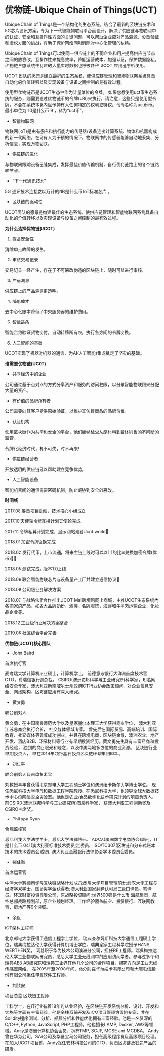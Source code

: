# 优物链-Ubique Chain of Things(UCT)

Ubique Chain of Things是一个结构化的生态系统，结合了最新的区块链技术和5G芯片通讯方案，专为下一代智能物联网平台而设计，解决了供应链与物联网中的认证、安全和互操作性方面的关键问题，可以帮助企业应对产品溯源、设备验证和授权方面的挑战，有助于保护网络同时消除对中心化管理的依赖。

Ubique Chain of Things可以使同一供应链上的不同企业和用户提高供应链节点之间的防篡改，互操作性来提高效率，降低运营成本，加强认证，保护数据隐私。优物链生态系统中创建的大量实时数据也将被各种 UCOT 应用程序所使用。

UCOT 团队的愿景是建立最好的生态系统，使供应链管理和智能物联网系统具备自动化的价值转移以及实现设备与设备之间控制的最有效过程。

使用型优物链币是UCOT生态中作为计量单位的令牌。 如果您想使用uct币生态系统的服务，则需要通过优物链币的令牌(UBI)来执行。请注意，这些只是使用型令牌，不会在系统本身内赋予持有人任何特定的权利或特权。令牌名称为uct币币。最小单位为 10是什么币 9 ，称为“uct币”。

- 智能物联网

物联网(IoT)是由有感应和执行能力的传感器/设备连接计算系统、物体和机器构成的新一代网络。在没有人为干预的情况下，物联网中的传感器能够自动地采集、分析信息，实现万物互联。

- 供应链的进化

与物联网跟踪设备无缝集成，发挥最佳价值传输机制，自行优化链路上的各个链路和节点。

- “下一代通讯技术”

5G 通讯技术连接数以万计的NB是什么币 IoT标准芯片 。

- 区块链的驱动性

UCOT团队的愿景是构建最佳的生态系统，使供应链管理和智能物联网系统具备自动化的价值转移以及实现设备与设备之间控制的最有效过程。

**为什么选择优物链(UCOT)**

1. 提高安全性

消除单点故障的发生。

2. 审核交易记录

交易记录一经产生，存在于不可篡改伪造的区块链上，随时可以进行审核。

3. 产品溯源

供应链上的产品溯源更透明。

4. 降低成本

去中心化账本降低了中央服务器的维护费用。

5. 智能链条

智能合约验证货物交付，自动转移所有权，执行各方间的令牌交换。

6. 人工智能的基础

UCOT实现了机器对机器的通信，为AI(人工智能)集成奠定了坚实的基础。

**谁需要优物链(UCOT)**

- 共享经济中的企业

公司通过基于点对点的方式分享资产和服务的访问权限，以分散智能物联网来分配大量的资产。

- 有价值的品牌所有者

公司需要向其客户提供原始验证，以维护其仿冒商品的品牌价值。

- 认证机构

使用区块链作为共享和安全的平台，他们能够检查从原材料到最终销售的不间断的监管。

令牌化经济时代，机不可失，时不再来!

- 供应链经营者

开放透明的供应链可以帮助建立竞争优势。

- 人工智能设备

智能机器间的通信需要密码机制，防止威胁到安全的篡改。

**时间线**

2017.08 筹备项目启动，技术核心小组成立

2017.10 天使轮令牌互换计划天使轮完成

2017.11 令牌私募计划完成，展示网站建设Ucot.world

2018.01 加密令牌互换完成

2018.02 发行代币，上市流通，将来主链上线时可以以1:1的比率兑换加密令牌(优币)

2018.05 测试完成，版本1.0上线

2018.06 联合智能物联芯片与设备量产工厂并建立通信协议

2018.09 公司级业务解决方案

2018.07   与战略伙伴合作推出UCOT Mall跨境购网上商城，主推UCOT生态系统內各商家的产品，如各大品牌奶粉，酒类，名牌服饰，海鲜和牛羊肉运输企业，化妆品企业等。

2018.12 工业级行业解决方案整合

2019.06   社区综合平台完善

**优物链(UCOT)核心团队**

- John Baird

首席执行官

麦考瑞大学计算机专业硕士，计算机学士。 前德意志银行大洋洲首席技术官CTO，前瑞信银行副总裁， CSIRO(澳洲联邦科学与工业研究所)科学家，知名网络安全专家，澳大利亚新南威尔士州政府ICT行业协会政策顾问，对企业信息安全、网络架构、区块链应用有深入研究。

- 黄文勇

联合创始人

黄文勇，在中国南京师范大学以及皇家墨尔本理工大学获得商业学位， 澳大利亚江苏总商会执行会长， 社交媒体领域专家。 曾先后在国际贸易、高端培训、国际教育、社交媒体等领域成功创业，并且在跨境电商、区块链金融、澳洲农业、地产开发、酒店B2B、环保材料等行业有早期投资经历。黄文勇先生具有丰富经商和投资经验， 独到的商业眼光和理念，以及中澳两地多方位的商业资源。 区块链行业早期投资人， 早在2014年领衔基石投资区块链环球集团BGL。

- 刘仁平

联合创始人及首席技术官

刘教授早年曾获得北京邮电大学工程硕士学位和澳洲纽卡斯尔大学博士学位。 现任悉尼科技大学电气和数据工程学院教授。在悉尼科技大学，他领导全球大数据技术中心的网络安全实验室。他也是农业/食品数字化技术研究计划的项目负责人， 前CSIRO(澳洲联邦科学与工业研究所)首席科学家， 获澳大利亚工程创新奖及CSIRO主席奖。

- Philippa Ryan

合规监控官

悉尼科技大学法学学士，悉尼大学法律博士。 ADCA(澳洲数字电商协会)顾问，IT是什么币 041(澳大利亚标准技术委员会)委员、ISO/TC307(区块链和分布式账本技术的技术委员会)委员, 澳大利亚金融银行法律协会学术委员会委员。

- 褚佳海

首席运营官

牛津大学赛德商学院区块链战略计划成员;悉尼大学项目管理硕士;武汉大学工程与经济学双学士，国家奖学金获得者;澳大利亚国家翻译认可局三级口译员、笔译员。环球财富投资有限公司，原战略投资顾问;世界500强是什么币 海航集团，航空总部战略规划部，原企业规划经理。工作经验覆盖航空、投资银行、互联网教育、房地产等9个领域。

- 余侃

IOT架构工程师

北京邮电大学获得了通信工程学士学位， 瑞典查尔姆斯科技大学通信工程硕士学位，瑞典梅拉达伦大学获得计算机博士学位，瑞典皇家工程科学院授予HANS WERTHÉN奖， 现就职于华为技术公司澳洲分公司，担任RF工程师。瑞典梅拉达伦大学工业物联网研究员，悉尼大学工业无线网中的应用访问学者。参与过多个和瑞典ABB AB研究院和瑞典工业界其他几个公司的合作项目，研究方向是工业无线传感器网络。 在2005年至2008年间，他分别在华为技术有限公司和大唐电信股份有限公司担任电信软件工程师。

- 刘钦安

项目总监 区块链工程师

工科学士，在IT行业有着18年的从业经验，在区块链开发系统分析、设计、开发和实施等方面有丰富经验。他是全栈系统开发及ICO项目管理方面的专家、并在Solidity程序测试、分析、瓶颈分析和性能优化拥有丰富经验。他是一名资深的C/C++, Python, JavaScript, PHP工程师。他也擅长LAMP, Docker, AWS等领域。Andy是澳洲计算机协会会员，拥有PMP, SCJP, MCSE and MCDBA。 Andy曾在华为公司，SAS公司及华晨宝马公司服务，担任高级程序员及高级项目经理。在加入UCOT项目前，Andy担任安林科技公司的CTO，负责区块链及钱包产品的研发。

